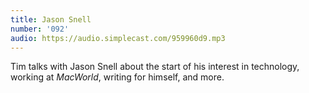```yaml
---
title: Jason Snell
number: '092'
audio: https://audio.simplecast.com/959960d9.mp3
---
```


Tim talks with Jason Snell about the start of his interest in technology, working at *MacWorld*, writing for himself, and more.
